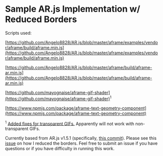 # Sample AR.js Implementation w/ Reduced Borders

Scripts used:

[https://github.com/Angelo8828/AR.js/blob/master/aframe/examples/vendor/aframe/build/aframe.min.js](https://github.com/Angelo8828/AR.js/blob/master/aframe/examples/vendor/aframe/build/aframe.min.js)

[https://github.com/Angelo8828/AR.js/blob/master/aframe/build/aframe-ar.min.js](https://github.com/Angelo8828/AR.js/blob/master/aframe/build/aframe-ar.min.js)

[https://github.com/mayognaise/aframe-gif-shader](https://github.com/mayognaise/aframe-gif-shader)<sup>1</sup>

[https://www.npmjs.com/package/aframe-text-geometry-component](https://www.npmjs.com/package/aframe-text-geometry-component)

<sup>1</sup> [Added fixes for transparent GIFs.](https://github.com/mayognaise/aframe-gif-shader/issues/2#issuecomment-277603112) Apparently will not work with non-transparent GIFs.

Currently based from AR.js v1.5.1 (specifically, [this commit](https://github.com/jeromeetienne/AR.js/commit/0245b6b82e45425aafeede234e9a1600479f1da0)). Please see this [issue](https://github.com/jeromeetienne/AR.js/issues/296) on how I reduced the borders. Feel free to submit an issue if you have questions or if you have difficulty in running this work. 
